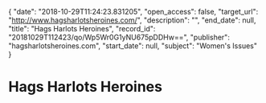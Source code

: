 {
  "date": "2018-10-29T11:24:23.831205", 
  "open_access": false, 
  "target_url": "http://www.hagsharlotsheroines.com/", 
  "description": "", 
  "end_date": null, 
  "title": "Hags Harlots Heroines", 
  "record_id": "20181029T112423/qo/Wp5Wr0G1yNU675pDDHw==", 
  "publisher": "hagsharlotsheroines.com", 
  "start_date": null, 
  "subject": "Women's Issues"
}

# Hags Harlots Heroines

